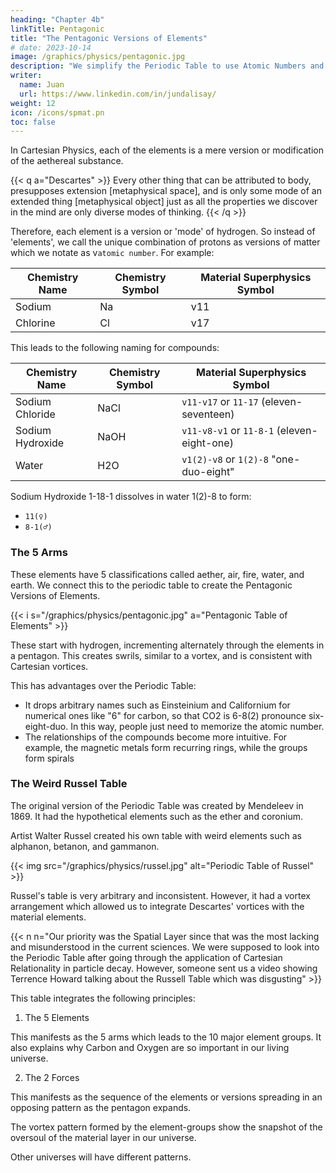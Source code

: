 ```yaml
---
heading: "Chapter 4b"
linkTitle: Pentagonic
title: "The Pentagonic Versions of Elements"
# date: 2023-10-14
image: /graphics/physics/pentagonic.jpg
description: "We simplify the Periodic Table to use Atomic Numbers and 5 Elements Pentagon"
writer:
  name: Juan
  url: https://www.linkedin.com/in/jundalisay/
weight: 12
icon: /icons/spmat.pn
toc: false
---
```



In Cartesian Physics, each of the elements is a mere version or modification of the aethereal substance. 


{{< q a="Descartes" >}}
Every other thing that can be attributed to body, presupposes extension [metaphysical space], and is only some mode of an extended thing [metaphysical object] just as all the properties we discover in the mind are only diverse modes of thinking.
{{< /q >}}

Therefore, each element is a version or 'mode' of hydrogen. So instead of 'elements', we call the unique combination of protons as versions of matter which we notate as v`atomic number`. For example:

Chemistry Name | Chemistry Symbol | Material Superphysics Symbol
--- | --- | ---
Sodium | Na | v11
Chlorine | Cl | v17

This leads to the following naming for compounds:

Chemistry Name | Chemistry Symbol | Material Superphysics Symbol
--- | --- | ---
Sodium Chloride | NaCl | `v11-v17` or `11-17` (eleven-seventeen)
Sodium Hydroxide | NaOH | `v11-v8-v1` or `11-8-1` (eleven-eight-one) 
Water | H2O | `v1(2)-v8` or `1(2)-8` "one-duo-eight" 


Sodium Hydroxide 1-18-1 dissolves in water 1(2)-8 to form:
- `11(♀)` 
- `8-1(♂)`


### The 5 Arms

These elements have 5 classifications called aether, air, fire, water, and earth. We connect this to the periodic table to create the Pentagonic Versions of Elements. 

{{< i s="/graphics/physics/pentagonic.jpg" a="Pentagonic Table of Elements" >}}


These start with hydrogen, incrementing alternately through the elements in a pentagon. This creates swrils, similar to a vortex, and is consistent with Cartesian vortices. 

This has advantages over the Periodic Table:

- It drops arbitrary names such as Einsteinium and Californium for numerical ones like "6" for carbon, so that CO2 is 6-8(2) pronounce six-eight-duo. In this way, people just need to memorize the atomic number. 
- The relationships of the compounds become more intuitive. For example, the magnetic metals form recurring rings, while the groups form spirals  



### The Weird Russel Table

The original version of the Periodic Table was created by Mendeleev in 1869. It had the hypothetical elements such as the ether and coronium. 

Artist Walter Russel created his own table with weird elements such as alphanon, betanon, and gammanon. 

{{< img src="/graphics/physics/russel.jpg" alt="Periodic Table of Russel" >}}


Russel's table is very arbitrary and inconsistent. However, it  had a vortex arrangement which allowed us to integrate Descartes' vortices with the material elements. 


{{< n n="Our priority was the Spatial Layer since that was the most lacking and misunderstood in the current sciences. We were supposed to look into the Periodic Table after going through the application of Cartesian Relationality in particle decay. However, someone sent us a video showing Terrence Howard talking about the Russell Table which was disgusting" >}}

<!-- We propose a Modified Periodic Tables of Elements that replaces the names of elements with their atomic numbers.

This is because Material Superphysics will open up new ways to create elements, leading to more elements. 

This will make the old system very inconvenient. -->


This table integrates the following principles:

1. The 5 Elements

This manifests as the 5 arms which leads to the 10 major element groups. It also explains why Carbon and Oxygen are so important in our living universe. 


2. The 2 Forces

This manifests as the sequence of the elements or versions spreading in an opposing pattern as the pentagon expands.

<!-- This has the following advantages:
- People don't need to memorize "Sodium", "Hydroxide", etc. Instead they just need to know the atomic numbers
- The relationships of the compounds become more intuitive. For example, the magentic metals form recurring rings, while the groups form spirals -->

The vortex pattern formed by the element-groups show the snapshot of the oversoul of the material layer in our universe. 

Other universes will have different patterns. 


<!-- In the future, we will add the following -->
